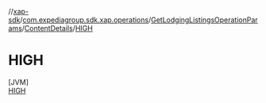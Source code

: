 //[xap-sdk](../../../../../index.md)/[com.expediagroup.sdk.xap.operations](../../../index.md)/[GetLodgingListingsOperationParams](../../index.md)/[ContentDetails](../index.md)/[HIGH](index.md)

# HIGH

[JVM]\
[HIGH](index.md)

